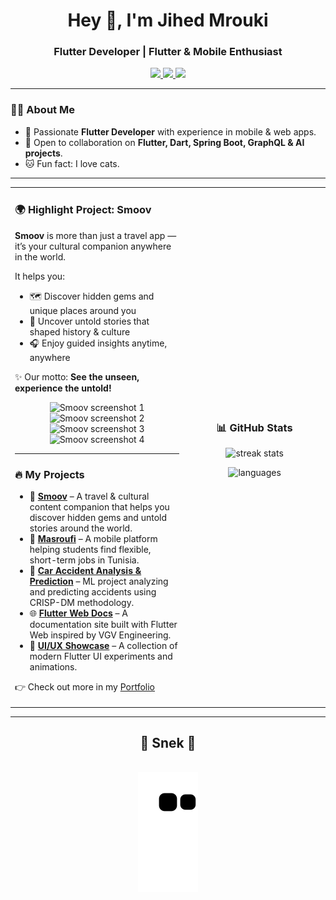 <h1 align="center">Hey 👋, I'm Jihed Mrouki</h1>
<h3 align="center">Flutter Developer | Flutter & Mobile Enthusiast</h3>

<p align="center">
  <a href="https://twitter.com/jihedmroukidev">
    <img src="https://img.shields.io/twitter/follow/jihedmroukidev?logo=twitter&style=for-the-badge" />
  </a>
  <a href="https://linkedin.com/in/jihed-mrouki">
    <img src="https://img.shields.io/badge/LinkedIn-blue?style=for-the-badge&logo=linkedin&logoColor=white" />
  </a>
  <a href="mailto:jihed.mrouki@gmail.com">
    <img src="https://img.shields.io/badge/Email-D14836?style=for-the-badge&logo=gmail&logoColor=white" />
  </a>
</p>

---

### 👨‍💻 About Me
- 🚀 Passionate **Flutter Developer** with experience in mobile & web apps.  
- 👯 Open to collaboration on **Flutter, Dart, Spring Boot, GraphQL & AI projects**.  
- 🐱 Fun fact: I love cats.  

---

<table>
<tr>
<td width="55%">

### 🌍 Highlight Project: **Smoov**
**Smoov** is more than just a travel app — it’s your cultural companion anywhere in the world.  

It helps you:  
- 🗺️ Discover hidden gems and unique places around you  
- 📖 Uncover untold stories that shaped history & culture  
- 🎧 Enjoy guided insights anytime, anywhere  

✨ Our motto: **See the unseen, experience the untold!**  

<p align="center">
  <img src="https://play-lh.googleusercontent.com/ygJYC7gOcC1dj490jSdSMeDNUDaeUokYHF6sZsw-2Qtym0TvdmeSRLD2UjfDnMy4AQ=w5120-h2880-rw" alt="Smoov screenshot 1" width="200" />
  <img src="https://play-lh.googleusercontent.com/XdKTz6tFSXNSIqiUQIGAar46SZQVjLXT9TFzfr3xmTm7BiTuhkjR9XLccevE5NFJ1ROM=w5120-h2880-rw" alt="Smoov screenshot 2" width="200" />
  <img src="https://play-lh.googleusercontent.com/o2xwrEgMvmgaRuvuPaUkXfZckR6Mg7fx1Dlyp7Z71LcquKy4iC2PqRgs_w_95CIpeZty=w5120-h2880-rw" alt="Smoov screenshot 3" width="200" />
  <img src="https://play-lh.googleusercontent.com/2lkzalYv0uI4JfrGhPWuBIXmNShGePF9p_eqaikdZaJPkgaHsUTfT9PoAeYRAM3AGf9M=w5120-h2880-rw" alt="Smoov screenshot 4" width="200" />
</p>

---

### 🔥 My Projects
- 📱 <a href="https://github.com/placeholder">**Smoov**</a> – A travel & cultural content companion that helps you discover hidden gems and untold stories around the world.  
- 💼 <a href="https://github.com/placeholder">**Masroufi**</a> – A mobile platform helping students find flexible, short-term jobs in Tunisia.  
- 🤖 <a href="https://github.com/placeholder">**Car Accident Analysis & Prediction**</a> – ML project analyzing and predicting accidents using CRISP-DM methodology.  
- 🌐 <a href="https://github.com/placeholder">**Flutter Web Docs**</a> – A documentation site built with Flutter Web inspired by VGV Engineering.  
- 🎨 <a href="https://github.com/placeholder">**UI/UX Showcase**</a> – A collection of modern Flutter UI experiments and animations.  

👉 Check out more in my [Portfolio](https://github.com/JihedMrouki?tab=repositories)


</td>
<td width="45%" align="center">

### 📊 GitHub Stats
<p>
  <img src="https://github-readme-streak-stats.herokuapp.com/?user=JihedMrouki&theme=tokyonight" alt="streak stats" width="350" height="170"/>
</p>

<p>
  <img src="https://github-readme-stats.vercel.app/api/top-langs/?username=JihedMrouki&layout=compact&theme=tokyonight" alt="languages" width="350" height="170"/>
</p>

</td>
</tr>
</table>

---

<div align="center">
  <h2>🐍 Snek 🐍</h2>
  <br>
  <img alt="snake eating my contributions" src="https://github.com/JihedMrouki/JihedMrouki/blob/output/github-contribution-grid-snake.svg" />
  <br><br><br>
</div>
